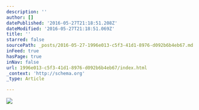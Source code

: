 ```yaml
---
description: ''
author: []
datePublished: '2016-05-27T21:18:51.208Z'
dateModified: '2016-05-27T21:18:51.069Z'
title: ''
starred: false
sourcePath: _posts/2016-05-27-1996e013-c5f3-41d1-8976-d092b6b4eb67.md
inFeed: true
hasPage: true
inNav: false
url: 1996e013-c5f3-41d1-8976-d092b6b4eb67/index.html
_context: 'http://schema.org'
_type: Article

---
```

![](https://the-grid-user-content.s3-us-west-2.amazonaws.com/16a6db1d-3b68-4d7a-a9aa-c411e5b17025.jpg)
